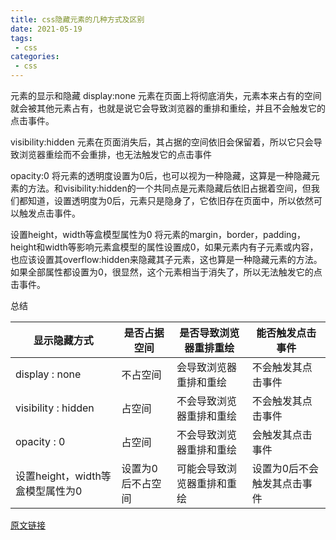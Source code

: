 ```yaml
---
title: css隐藏元素的几种方式及区别
date: 2021-05-19
tags:
 - css
categories: 
 - css
---
```


元素的显示和隐藏
display:none
元素在页面上将彻底消失，元素本来占有的空间就会被其他元素占有，也就是说它会导致浏览器的重排和重绘，并且不会触发它的点击事件。

visibility:hidden
元素在页面消失后，其占据的空间依旧会保留着，所以它只会导致浏览器重绘而不会重排，也无法触发它的点击事件

opacity:0
将元素的透明度设置为0后，也可以视为一种隐藏，这算是一种隐藏元素的方法。和visibility:hidden的一个共同点是元素隐藏后依旧占据着空间，但我们都知道，设置透明度为0后，元素只是隐身了，它依旧存在页面中，所以依然可以触发点击事件。

设置height，width等盒模型属性为0
将元素的margin，border，padding，height和width等影响元素盒模型的属性设置成0，如果元素内有子元素或内容，也应该设置其overflow:hidden来隐藏其子元素，这也算是一种隐藏元素的方法。如果全部属性都设置为0，很显然，这个元素相当于消失了，所以无法触发它的点击事件。

总结

| 显示隐藏方式                     | 是否占据空间      | 是否导致浏览器重排重绘     | 能否触发点击事件            |
| -------------------------------- | ----------------- | -------------------------- | --------------------------- |
| display : none                   | 不占空间          | 会导致浏览器重排和重绘     | 不会触发其点击事件          |
| visibility : hidden              | 占空间            | 不会导致浏览器重排和重绘   | 不会触发其点击事件          |
| opacity : 0                      | 占空间            | 不会导致浏览器重排和重绘   | 会触发其点击事件            |
| 设置height，width等盒模型属性为0 | 设置为0后不占空间 | 可能会导致浏览器重排和重绘 | 设置为0后不会触发其点击事件 |


[原文链接](https://blog.csdn.net/qq_45466204/article/details/108507430)

